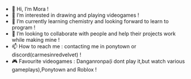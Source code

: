 - 👋 Hi, I’m Mora !
- 👀 I’m interested in drawing and playing videogames !
- 🌱 I’m currently learning chemistry and looking forward to learn to program !
- 💞️ I’m looking to collaborate with people and help their projects work while making mine !
- 📫 How to reach me : contacting me in ponytown or discord(carmesinredvelvet) !
- 🎮 Favourite videogames : Danganronpa(i dont play it,but watch various gameplays),Ponytown and Roblox !

<!---
I hope we become friends one day !
--->
